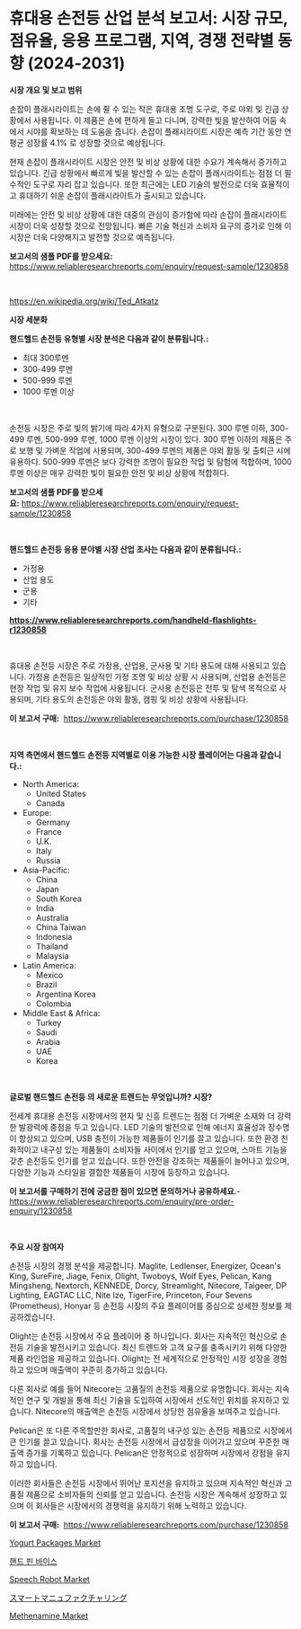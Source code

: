 <p><h1>휴대용 손전등 산업 분석 보고서: 시장 규모, 점유율, 응용 프로그램, 지역, 경쟁 전략별 동향 (2024-2031)</h1></p><p><strong>시장 개요 및 보고 범위</strong></p>
<p><p>손잡이 플래시라이트는 손에 쥘 수 있는 작은 휴대용 조명 도구로, 주로 야외 및 긴급 상황에서 사용됩니다. 이 제품은 손에 편하게 들고 다니며, 강력한 빛을 발산하여 어둠 속에서 시야를 확보하는 데 도움을 줍니다. 손잡이 플래시라이트 시장은 예측 기간 동안 연평균 성장률 4.1% 로 성장할 것으로 예상됩니다.</p><p>현재 손잡이 플래시라이트 시장은 안전 및 비상 상황에 대한 수요가 계속해서 증가하고 있습니다. 긴급 상황에서 빠르게 빛을 발산할 수 있는 손잡이 플래시라이트는 점점 더 필수적인 도구로 자리 잡고 있습니다. 또한 최근에는 LED 기술의 발전으로 더욱 효율적이고 휴대하기 쉬운 손잡이 플래시라이트가 출시되고 있습니다.</p><p>미래에는 안전 및 비상 상황에 대한 대중의 관심이 증가함에 따라 손잡이 플래시라이트 시장이 더욱 성장할 것으로 전망됩니다. 빠른 기술 혁신과 소비자 요구의 증가로 인해 이 시장은 더욱 다양해지고 발전할 것으로 예측됩니다.</p></p>
<p><strong>보고서의 샘플 PDF를 받으세요:</strong> <a href="https://www.reliableresearchreports.com/enquiry/request-sample/1230858">https://www.reliableresearchreports.com/enquiry/request-sample/1230858</a></p>
<p>&nbsp;</p>
<p><a href="https://en.wikipedia.org/wiki/Ted_Atkatz">https://en.wikipedia.org/wiki/Ted_Atkatz</a></p>
<p><strong>시장 세분화</strong></p>
<p><strong>핸드헬드 손전등 유형별 시장 분석은 다음과 같이 분류됩니다.:</strong></p>
<p><ul><li>최대 300루멘</li><li>300-499 루멘</li><li>500-999 루멘</li><li>1000 루멘 이상</li></ul></p>
<p>&nbsp;</p>
<p><p>손전등 시장은 주로 빛의 밝기에 따라 4가지 유형으로 구분된다. 300 루멘 이하, 300-499 루멘, 500-999 루멘, 1000 루멘 이상의 시장이 있다. 300 루멘 이하의 제품은 주로 보행 및 가벼운 작업에 사용되며, 300-499 루멘의 제품은 야외 활동 및 출퇴근 시에 유용하다. 500-999 루멘은 보다 강력한 조명이 필요한 작업 및 탐험에 적합하며, 1000 루멘 이상은 매우 강력한 빛이 필요한 안전 및 비상 상황에 적합하다.</p></p>
<p><strong>보고서의 샘플 PDF를 받으세요:</strong>&nbsp;<a href="https://www.reliableresearchreports.com/enquiry/request-sample/1230858">https://www.reliableresearchreports.com/enquiry/request-sample/1230858</a></p>
<p>&nbsp;</p>
<p><strong> 핸드헬드 손전등 응용 분야별 시장 산업 조사는 다음과 같이 분류됩니다.:</strong></p>
<p><ul><li>가정용</li><li>산업 용도</li><li>군용</li><li>기타</li></ul></p>
<p><strong><a href="https://www.reliableresearchreports.com/handheld-flashlights-r1230858">https://www.reliableresearchreports.com/handheld-flashlights-r1230858</a></strong></p>
<p>&nbsp;</p>
<p><p>휴대용 손전등 시장은 주로 가정용, 산업용, 군사용 및 기타 용도에 대해 사용되고 있습니다. 가정용 손전등은 일상적인 가정 조명 및 비상 상황 시 사용되며, 산업용 손전등은 현장 작업 및 유지 보수 작업에 사용됩니다. 군사용 손전등은 전투 및 탐색 목적으로 사용되며, 기타 용도의 손전등은 야외 활동, 캠핑 및 비상 상황에 사용됩니다.</p></p>
<p><strong>이 보고서 구매:</strong>&nbsp; <a href="https://www.reliableresearchreports.com/purchase/1230858">https://www.reliableresearchreports.com/purchase/1230858</a></p>
<p>&nbsp;</p>
<p><strong>지역 측면에서 핸드헬드 손전등 지역별로 이용 가능한 시장 플레이어는 다음과 같습니다.:</strong></p>
<p><ul>
    <li>
        North America:
        <ul>
            <li>United States</li>
            <li>Canada</li>
        </ul>
    </li>
    <li>
        Europe:
        <ul>
            <li>Germany</li>
            <li>France</li>
            <li>U.K.</li>
            <li>Italy</li>
            <li>Russia</li>
        </ul>
    </li>
    <li>
        Asia-Pacific:
        <ul>
            <li>China</li>
            <li>Japan</li>
            <li>South Korea</li>
            <li>India</li>
            <li>Australia</li>
            <li>China Taiwan</li>
            <li>Indonesia</li>
            <li>Thailand</li>
            <li>Malaysia</li>
        </ul>
    </li>
    <li>
        Latin America:
        <ul>
            <li>Mexico</li>
            <li>Brazil</li>
            <li>Argentina Korea</li>
            <li>Colombia</li>
        </ul>
    </li>
    <li>
        Middle East & Africa:
        <ul>
            <li>Turkey</li>
            <li>Saudi</li>
            <li>Arabia</li>
            <li>UAE</li>
            <li>Korea</li>
        </ul>
    </li>
    </ul></p>
<p>&nbsp;</p>
<p><strong>글로벌 핸드헬드 손전등 의 새로운 트렌드는 무엇입니까? 시장?</strong></p>
<p><p>전세계 휴대용 손전등 시장에서의 현지 및 신흥 트렌드는 점점 더 가벼운 소재와 더 강력한 발광력에 중점을 두고 있습니다. LED 기술의 발전으로 인해 에너지 효율성과 장수명이 향상되고 있으며, USB 충전이 가능한 제품들이 인기를 끌고 있습니다. 또한 환경 친화적이고 내구성 있는 제품들이 소비자들 사이에서 인기를 얻고 있으며, 스마트 기능을 갖춘 손전등도 인기를 얻고 있습니다. 또한 안전을 강조하는 제품들이 늘어나고 있으며, 다양한 기능과 스타일을 결합한 제품들이 시장에 등장하고 있습니다.</p></p>
<p><strong>이 보고서를 구매하기 전에 궁금한 점이 있으면 문의하거나 공유하세요.</strong>- <a href="https://www.reliableresearchreports.com/enquiry/pre-order-enquiry/1230858">https://www.reliableresearchreports.com/enquiry/pre-order-enquiry/1230858</a></p>
<p>&nbsp;</p>
<p><strong>주요 시장 참여자</strong></p>
<p><p>손전등 시장의 경쟁 분석을 제공합니다. Maglite, Ledlenser, Energizer, Ocean's King, SureFire, Jiage, Fenix, Olight, Twoboys, Wolf Eyes, Pelican, Kang Mingsheng, Nextorch, KENNEDE, Dorcy, Streamlight, Nitecore, Taigeer, DP Lighting, EAGTAC LLC, Nite Ize, TigerFire, Princeton, Four Sevens (Prometheus), Honyar 등 손전등 시장의 주요 플레이어를 중심으로 상세한 정보를 제공하겠습니다.</p><p>Olight는 손전등 시장에서 주요 플레이어 중 하나입니다. 회사는 지속적인 혁신으로 손전등 기술을 발전시키고 있습니다. 최신 트렌드와 고객 요구를 충족시키기 위해 다양한 제품 라인업을 제공하고 있습니다. Olight는 전 세계적으로 안정적인 시장 성장을 경험하고 있으며 매출액이 꾸준히 증가하고 있습니다.</p><p>다른 회사로 예를 들어 Nitecore는 고품질의 손전등 제품으로 유명합니다. 회사는 지속적인 연구 및 개발을 통해 최신 기술을 도입하여 시장에서 선도적인 위치를 유지하고 있습니다. Nitecore의 매출액은 손전등 시장에서 상당한 점유율을 보여주고 있습니다.</p><p>Pelican은 또 다른 주목할만한 회사로, 고품질의 내구성 있는 손전등 제품으로 시장에서 큰 인기를 끌고 있습니다. 회사는 손전등 시장에서 급성장을 이어가고 있으며 꾸준한 매출액 증가를 기록하고 있습니다. Pelican은 안정적으로 성장하며 시장에서 강점을 유지하고 있습니다.</p><p>이러한 회사들은 손전등 시장에서 뛰어난 포지션을 유지하고 있으며 지속적인 혁신과 고품질 제품으로 소비자들의 신뢰를 얻고 있습니다. 손전등 시장은 계속해서 성장하고 있으며 이 회사들은 시장에서의 경쟁력을 유지하기 위해 노력하고 있습니다.</p></p>
<p><strong>이 보고서 구매:</strong>&nbsp;&nbsp;<a href="https://www.reliableresearchreports.com/purchase/1230858">https://www.reliableresearchreports.com/purchase/1230858</a></p>
<p><p><a href="https://github.com/alexxisgm/Market-Research-Report-List-1/blob/main/yogurt-packages-market.md">Yogurt Packages Market</a></p><p><a href="https://github.com/LuckeyCorbin/Market-Research-Report-List-2/blob/main/695092724188.md">핸드 핀 바이스</a></p><p><a href="https://issuu.com/reportprime-2/docs/speech-robot-market-size-2030.pptx">Speech Robot Market</a></p><p><a href="https://github.com/TerrellConn/Market-Research-Report-List-2/blob/main/856028717314.md">スマートマニュファクチャリング</a></p><p><a href="https://github.com/HenrietteMills1/Market-Research-Report-List-2/blob/main/methenamine-market.md">Methenamine Market</a></p></p>